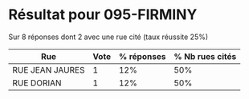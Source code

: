 # Résultat pour 095-FIRMINY

Sur 8 réponses dont 2 avec une rue cité (taux réussite 25%)

| Rue | Vote | % réponses | % Nb rues cités|
|-----|------|------------|----------------|
| RUE JEAN JAURES | 1 | 12% | 50%|
| RUE DORIAN | 1 | 12% | 50%|
